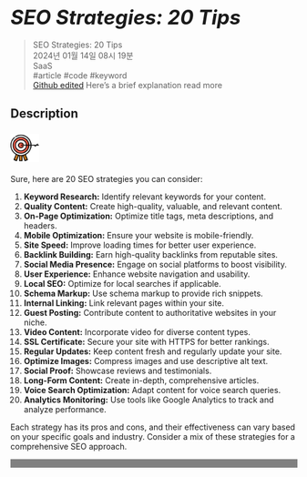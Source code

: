 # **<span style="font-size: 35px; font-style: italic;">SEO Strategies: 20 Tips</span>**

>SEO Strategies: 20 Tips  
2024년 01월 14일 08시 19분  
SaaS  
#article #code #keyword  
[Github edited](https://github.com/d10000usd/WebDocuments/tree/main/public/md/Gpt "깃허브")
Here’s a brief explanation read more
## Description  

<body class="body-full"><div class="c-custom-card"> <div class="spacing mb-2">  



###  <img src="https://raw.githubusercontent.com/d10000usd/WebDocuments/main/public/icon/Team/40-goal.svg" width="50" height="50" />   

  Sure, here are 20 SEO strategies you can consider:

1. **Keyword Research:** Identify relevant keywords for your content.
2. **Quality Content:** Create high-quality, valuable, and relevant content.
3. **On-Page Optimization:** Optimize title tags, meta descriptions, and headers.
4. **Mobile Optimization:** Ensure your website is mobile-friendly.
5. **Site Speed:** Improve loading times for better user experience.
6. **Backlink Building:** Earn high-quality backlinks from reputable sites.
7. **Social Media Presence:** Engage on social platforms to boost visibility.
8. **User Experience:** Enhance website navigation and usability.
9. **Local SEO:** Optimize for local searches if applicable.
10. **Schema Markup:** Use schema markup to provide rich snippets.
11. **Internal Linking:** Link relevant pages within your site.
12. **Guest Posting:** Contribute content to authoritative websites in your niche.
13. **Video Content:** Incorporate video for diverse content types.
14. **SSL Certificate:** Secure your site with HTTPS for better rankings.
15. **Regular Updates:** Keep content fresh and regularly update your site.
16. **Optimize Images:** Compress images and use descriptive alt text.
17. **Social Proof:** Showcase reviews and testimonials.
18. **Long-Form Content:** Create in-depth, comprehensive articles.
19. **Voice Search Optimization:** Adapt content for voice search queries.
20. **Analytics Monitoring:** Use tools like Google Analytics to track and analyze performance.

Each strategy has its pros and cons, and their effectiveness can vary based on your specific goals and industry. Consider a mix of these strategies for a comprehensive SEO approach.


  </div></div></div>

  <div style="background-color: grey; height: 15px;"></div>

  
